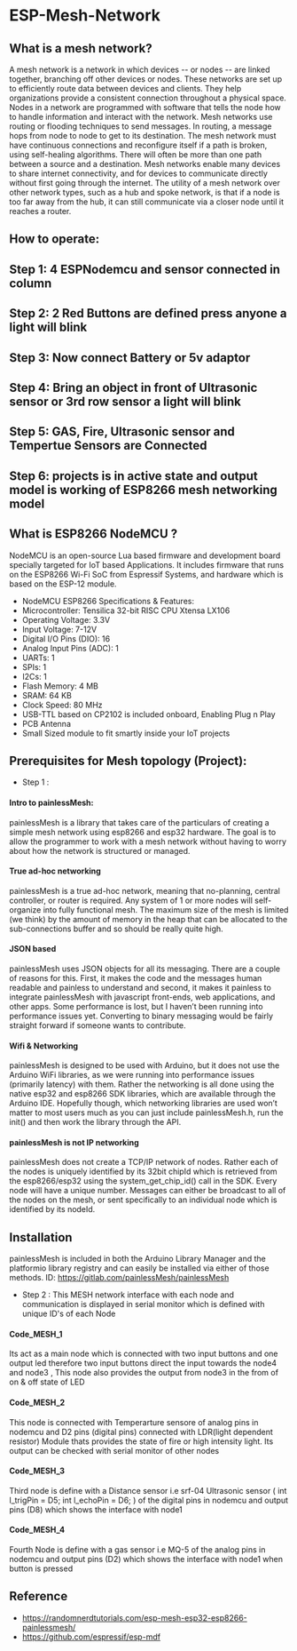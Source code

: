 # ESP-Mesh-Network
## What is a mesh network?
A mesh network is a network in which devices -- or nodes -- are linked together, branching off other devices or nodes. These networks are set up to efficiently route data between devices and clients. They help organizations provide a consistent connection throughout a physical space.
Nodes in a network are programmed with software that tells the node how to handle information and interact with the network.
Mesh networks use routing or flooding techniques to send messages. In routing, a message hops from node to node to get to its destination. The mesh network must have continuous connections and reconfigure itself if a path is broken, using self-healing algorithms. There will often be more than one path between a source and a destination.
Mesh networks enable many devices to share internet connectivity, and for devices to communicate directly without first going through the internet. The utility of a mesh network over other network types, such as a hub and spoke network, is that if a node is too far away from the hub, it can still communicate via a closer node until it reaches a router.

## How to operate:
## Step 1: 4 ESPNodemcu and sensor connected in column 
## Step 2: 2 Red Buttons are defined press anyone a light will blink
## Step 3: Now connect Battery or 5v adaptor 
## Step 4: Bring an object in front of Ultrasonic sensor or 3rd row sensor a light will blink
## Step 5: GAS, Fire, Ultrasonic sensor and Tempertue Sensors are Connected 
## Step 6: projects is in active state and output model is working of ESP8266 mesh networking model 

## What is ESP8266 NodeMCU ?
NodeMCU is an open-source Lua based firmware and development board specially targeted for IoT based Applications. It includes firmware that runs on the ESP8266 Wi-Fi SoC from Espressif Systems, and hardware which is based on the ESP-12 module.
* NodeMCU ESP8266 Specifications & Features: 
* Microcontroller: Tensilica 32-bit RISC CPU Xtensa LX106
* Operating Voltage: 3.3V
* Input Voltage: 7-12V
* Digital I/O Pins (DIO): 16
* Analog Input Pins (ADC): 1
* UARTs: 1
* SPIs: 1
* I2Cs: 1
* Flash Memory: 4 MB
* SRAM: 64 KB
* Clock Speed: 80 MHz
* USB-TTL based on CP2102 is included onboard, Enabling Plug n Play
* PCB Antenna
* Small Sized module to fit smartly inside your IoT projects

## Prerequisites for Mesh topology (Project):
* Step 1 :
#### Intro to painlessMesh:
painlessMesh is a library that takes care of the particulars of creating a simple mesh network using esp8266 and esp32 hardware.  The goal is to allow the programmer to work with a mesh network without having to worry about how the network is structured or managed.

#### True ad-hoc networking
painlessMesh is a true ad-hoc network, meaning that no-planning, central controller, or router is required.  Any system of 1 or more nodes will self-organize into fully functional mesh.  The maximum size of the mesh is limited (we think) by the amount of memory in the heap that can be allocated to the sub-connections buffer and so should be really quite high.

#### JSON based
painlessMesh uses JSON objects for all its messaging.  There are a couple of reasons for this.  First, it makes the code and the messages human readable and painless to understand and second, it makes it painless to integrate painlessMesh with javascript front-ends, web applications, and other apps.  Some performance is lost, but I haven’t been running into performance issues yet.  Converting to binary messaging would be fairly straight forward if someone wants to contribute.

#### Wifi & Networking
painlessMesh is designed to be used with Arduino, but it does not use the Arduino WiFi libraries, as we were running into performance issues (primarily latency) with them.  Rather the networking is all done using the native esp32 and esp8266 SDK libraries, which are available through the Arduino IDE.  Hopefully though, which networking libraries are used won’t matter to most users much as you can just include painlessMesh.h, run the init() and then work the library through the API.

#### painlessMesh is not IP networking
painlessMesh does not create a TCP/IP network of nodes. Rather each of the nodes is uniquely identified by its 32bit chipId which is retrieved from the esp8266/esp32 using the system_get_chip_id() call in the SDK.  Every node will have a unique number.  Messages can either be broadcast to all of the nodes on the mesh, or sent specifically to an individual node which is identified by its nodeId.
## Installation
painlessMesh is included in both the Arduino Library Manager and the platformio library registry and can easily be installed via either of those methods. 
ID: https://gitlab.com/painlessMesh/painlessMesh
* Step 2 : This MESH network interface with each node and communication is displayed in serial monitor which is defined with unique ID's of each Node 
#### Code_MESH_1
Its act as  a main node which is connected with two input buttons and one output led therefore two input buttons direct the input towards the node4 and node3 , This node also provides the output from node3 in the from of on & off state of LED 
#### Code_MESH_2
This node is connected with Temperarture sensore of analog pins in nodemcu and D2 pins (digital pins) connected with LDR(light dependent resistor) Module thats provides the state of fire or high intensity light. Its output can be checked with serial monitor of other nodes 
#### Code_MESH_3 
Third node is define with a Distance sensor i.e srf-04 Ultrasonic sensor ( int l_trigPin = D5; int l_echoPin = D6; ) of the digital pins in nodemcu and output pins (D8) which shows the interface with node1
#### Code_MESH_4
Fourth Node is define with a gas sensor i.e MQ-5  of the analog pins in nodemcu and output pins (D2) which shows the interface with node1 when button is pressed 


## Reference 
* https://randomnerdtutorials.com/esp-mesh-esp32-esp8266-painlessmesh/
* https://github.com/espressif/esp-mdf
